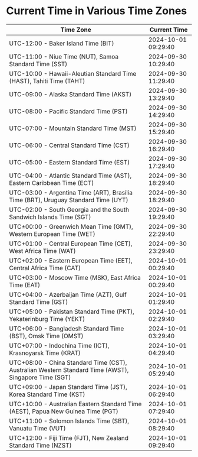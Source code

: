 # Current Time in Various Time Zones

| Time Zone | Current Time |
|-----------|--------------|
| UTC-12:00 - Baker Island Time (BIT) | 2024-10-01 09:29:40 |
| UTC-11:00 - Niue Time (NUT), Samoa Standard Time (SST) | 2024-09-30 10:29:40 |
| UTC-10:00 - Hawaii-Aleutian Standard Time (HAST), Tahiti Time (TAHT) | 2024-09-30 11:29:40 |
| UTC-09:00 - Alaska Standard Time (AKST) | 2024-09-30 13:29:40 |
| UTC-08:00 - Pacific Standard Time (PST) | 2024-09-30 14:29:40 |
| UTC-07:00 - Mountain Standard Time (MST) | 2024-09-30 15:29:40 |
| UTC-06:00 - Central Standard Time (CST) | 2024-09-30 16:29:40 |
| UTC-05:00 - Eastern Standard Time (EST) | 2024-09-30 17:29:40 |
| UTC-04:00 - Atlantic Standard Time (AST), Eastern Caribbean Time (ECT) | 2024-09-30 18:29:40 |
| UTC-03:00 - Argentina Time (ART), Brasília Time (BRT), Uruguay Standard Time (UYT) | 2024-09-30 18:29:40 |
| UTC-02:00 - South Georgia and the South Sandwich Islands Time (SGT) | 2024-09-30 19:29:40 |
| UTC±00:00 - Greenwich Mean Time (GMT), Western European Time (WET) | 2024-09-30 22:29:40 |
| UTC+01:00 - Central European Time (CET), West Africa Time (WAT) | 2024-09-30 23:29:40 |
| UTC+02:00 - Eastern European Time (EET), Central Africa Time (CAT) | 2024-10-01 00:29:40 |
| UTC+03:00 - Moscow Time (MSK), East Africa Time (EAT) | 2024-10-01 00:29:40 |
| UTC+04:00 - Azerbaijan Time (AZT), Gulf Standard Time (GST) | 2024-10-01 01:29:40 |
| UTC+05:00 - Pakistan Standard Time (PKT), Yekaterinburg Time (YEKT) | 2024-10-01 02:29:40 |
| UTC+06:00 - Bangladesh Standard Time (BST), Omsk Time (OMST) | 2024-10-01 03:29:40 |
| UTC+07:00 - Indochina Time (ICT), Krasnoyarsk Time (KRAT) | 2024-10-01 04:29:40 |
| UTC+08:00 - China Standard Time (CST), Australian Western Standard Time (AWST), Singapore Time (SGT) | 2024-10-01 05:29:40 |
| UTC+09:00 - Japan Standard Time (JST), Korea Standard Time (KST) | 2024-10-01 06:29:40 |
| UTC+10:00 - Australian Eastern Standard Time (AEST), Papua New Guinea Time (PGT) | 2024-10-01 07:29:40 |
| UTC+11:00 - Solomon Islands Time (SBT), Vanuatu Time (VUT) | 2024-10-01 08:29:40 |
| UTC+12:00 - Fiji Time (FJT), New Zealand Standard Time (NZST) | 2024-10-01 09:29:40 |
